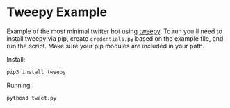 # Tweepy Example

Example of the most minimal twitter bot using [tweepy](https://www.tweepy.org/). To run you'll need to install tweepy via pip, create `credentials.py` based on the example file, and run the script. Make sure your pip modules are included in your path.

Install:
```bash
pip3 install tweepy
```

Running:
```bash
python3 tweet.py
```
